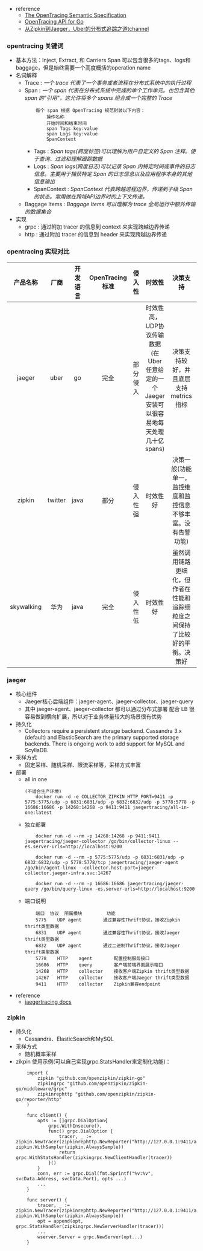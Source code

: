 
- reference 
    + [The OpenTracing Semantic Specification](https://github.com/opentracing/specification/blob/master/specification.md)
    + [OpenTracing API for Go](https://github.com/opentracing/opentracing-go)
    + [从Zipkin到Jaeger，Uber的分布式追踪之道tchannel](https://blog.csdn.net/fei33423/article/details/79452948)
### opentracing 关键词
- 基本方法：Inject, Extract, 和 Carriers
    Span 可以包含很多的tags、logs和baggage，但是始终需要一个高度概括的operation name
- 名词解释
    + Trace : *一个 trace 代表了一个事务或者流程在分布式系统中的执行过程*
    + Span : *一个 span 代表在分布式系统中完成的单个工作单元。也包含其他 span 的"引用"，这允许将多个 spans 组合成一个完整的 Trace*
        ```
            每个 span 根据 OpenTracing 规范封装以下内容：
                操作名称
                开始时间和结束时间
                span Tags key:value 
                span Logs key:value 
                SpanContext
        ```
        - Tags : *Span tags(跨度标签)可以理解为用户自定义的 Span 注释。便于查询、过滤和理解跟踪数据*
        - Logs : *Span logs(跨度日志)可以记录 Span 内特定时间或事件的日志信息。主要用于捕获特定 Span 的日志信息以及应用程序本身的其他信息输出*
        - SpanContext : *SpanContext 代表跨越进程边界，传递到子级 Span 的状态。常用做在跨域API边界时的上下文传递。*
    + Baggage Items : *Baggage Items 可以理解为 trace 全局运行中额外传输的数据集合*
- 实现
    + grpc : 通过附加 tracer 的信息到 context 来实现跨越边界传递
    + http : 通过附加 tracer 的信息到 header 来实现跨越边界传递

### opentracing 实现对比
| 产品名称 | 厂商 | 开发语言 | OpenTracing标准 | 侵入性 | 时效性 |决策支持 | 可视化 | 低消耗 | 延展性 |
| :-----: | :--: | :-----: | :------------: | :----: | :---: | :----: | :----: | :----: | :--: |
| jaeger | uber | go | 完全 | 部分侵入 | 时效性高， UDP协议传输数据(在Uber任意给定的一个Jaeger安装可以很容易地每天处理几十亿spans) | 决策支持较好，并且底层支持metrics指标 | 报表不丰富，UI比较简单 | 消耗低 | jaeger比较复杂，使用框架较多。但经过uber大规模使用，延展性好 |
| zipkin | twitter | java | 部分 | 侵入性强 | 时效性好 | 决策一般(功能单一，监控维度和监控信息不够丰富。没有告警功能) | 数据报表丰富 | 系统开销小 | 延展性好 |
| skywalking | 华为 | java | 完全 | 侵入性低 | 时效性好 | 虽然调用链路更细化，但作者在性能和追踪细粒度之间保持了比较好的平衡。决策好 | 数据报表丰富 | 消耗较低 | 延展性非常好，水平理论上无限扩展 |

### jaeger
- 核心组件
    + Jaeger核心后端组件：jaeger-agent、jaeger-collector、jaeger-query
    + 其中 jaeger-agent、jaeger-collector 都可以通过分布式部署 配合 LB 很容易做到横向扩展，所以对于业务体量较大的场景很有优势
- 持久化
    + Collectors require a persistent storage backend. Cassandra 3.x (default) and ElasticSearch are the primary supported storage backends. There is ongoing work to add support for MySQL and ScyllaDB.
- 采样方式
    + 固定采样、随机采样、限流采样等，采样方式丰富
- 部署
    + all in one
        ``` 
        (不适合生产环境)
            docker run -d -e COLLECTOR_ZIPKIN_HTTP_PORT=9411 -p 5775:5775/udp -p 6831:6831/udp -p 6832:6832/udp -p 5778:5778 -p 16686:16686 -p 14268:14268 -p 9411:9411 jaegertracing/all-in-one:latest 
        ```
    + 独立部署
        ```
            docker run -d --rm -p 14268:14268 -p 9411:9411 jaegertracing/jaeger-collector /go/bin/collector-linux --es.server-urls=http://localhost:9200

            docker run -d --rm -p 5775:5775/udp -p 6831:6831/udp -p 6832:6832/udp -p 5778:5778/tcp jaegertracing/jaeger-agent /go/bin/agent-linux --collector.host-port=jaeger-collector.jaeger-infra.svc:14267

            docker run -d --rm -p 16686:16686 jaegertracing/jaeger-query /go/bin/query-linux -es.server-urls=http://localhost:9200
        ```
    + 端口说明
        ```
            端口	协议	所属模块	     功能
            5775	UDP	agent	     通过兼容性Thrift协议，接收Zipkin thrift类型数据
            6831	UDP	agent	     通过兼容性Thrift协议，接收Jaeger thrift类型数据
            6832	UDP	agent	     通过二进制Thrift协议，接收Jaeger thrift类型数据
            5778	HTTP	agent	     配置控制服务接口
            16686	HTTP	query	     客户端前端界面展示端口
            14268	HTTP	collector    接收客户端Zipkin thrift类型数据
            14267	HTTP	collector    接收客户端Jaeger thrift类型数据
            9411	HTTP	collector    Zipkin兼容endpoint
        ```
- reference
    + [jaegertracing docs](https://www.jaegertracing.io/docs/1.12/architecture/)

### zipkin
- 持久化
    + Cassandra、ElasticSearch和MySQL
- 采样方式
    + 随机概率采样
- zikpin 使用示例(可以自己实现grpc.StatsHandler来定制化功能)：
    ```
        import (
            zipkin "github.com/openzipkin/zipkin-go"
            zipkingrpc "github.com/openzipkin/zipkin-go/middleware/grpc"
            zipkinrephttp "github.com/openzipkin/zipkin-go/reporter/http"
        )

        func client() {
            opts := []grpc.DialOption{
                grpc.WithInsecure(),
                func() grpc.DialOption {
                    tracer, _ := zipkin.NewTracer(zipkinrephttp.NewReporter("http://127.0.0.1:9411/api/v2/spans"),  zipkin.WithSampler(zipkin.AlwaysSample))
                    return grpc.WithStatsHandler(zipkingrpc.NewClientHandler(tracer))
                }()
            }
            conn, err := grpc.Dial(fmt.Sprintf("%v:%v", svcData.Address, svcData.Port), opts ...)
            ...
        } 

        func server() {
            tracer, _ := zipkin.NewTracer(zipkinrephttp.NewReporter("http://127.0.0.1:9411/api/v2/spans"), zipkin.WithSampler(zipkin.AlwaysSample))
            opt = append(opt, grpc.StatsHandler(zipkingrpc.NewServerHandler(tracer)))
            ...
            wserver.Server = grpc.NewServer(opt...)
        } 
    ```

